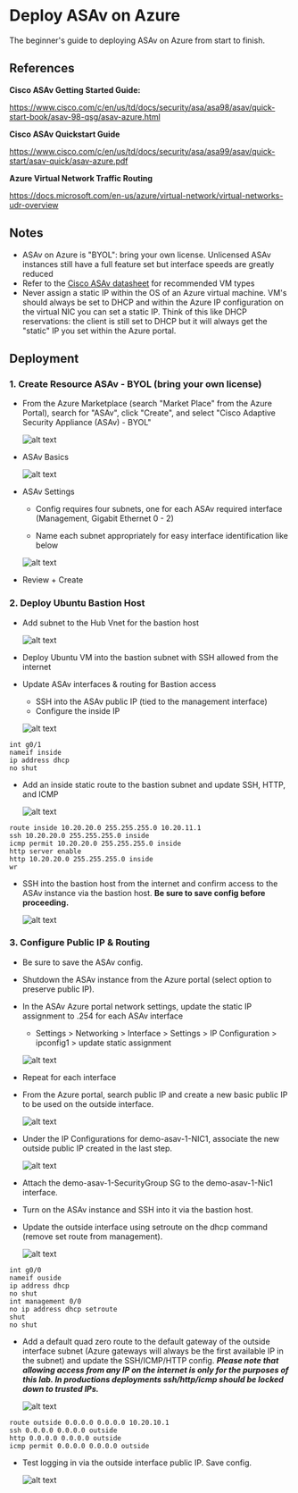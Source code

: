 # Deploy ASAv on Azure

The beginner's guide to deploying ASAv on Azure from start to finish.

## References

**Cisco ASAv Getting Started Guide:**

<https://www.cisco.com/c/en/us/td/docs/security/asa/asa98/asav/quick-start-book/asav-98-qsg/asav-azure.html>

**Cisco ASAv Quickstart Guide**

<https://www.cisco.com/c/en/us/td/docs/security/asa/asa99/asav/quick-start/asav-quick/asav-azure.pdf>

**Azure Virtual Network Traffic Routing**

<https://docs.microsoft.com/en-us/azure/virtual-network/virtual-networks-udr-overview>


## Notes

- ASAv on Azure is "BYOL": bring your own license. Unlicensed ASAv instances still have a full feature set but interface speeds are greatly reduced
- Refer to the [Cisco ASAv datasheet](https://www.cisco.com/c/en/us/products/collateral/security/adaptive-security-virtual-appliance-asav/adapt-security-virtual-appliance-ds.html) for recommended VM types
- Never assign a static IP within the OS of an Azure virtual machine. VM's should always be set to DHCP and within the Azure IP configuration on the virtual NIC you can set a static IP. Think of this like DHCP reservations: the client is still set to DHCP but it will always get the "static" IP you set within the Azure portal. 

## Deployment

### 1. Create Resource ASAv - BYOL (bring your own license)
- From the Azure Marketplace (search "Market Place" from the Azure Portal), search for "ASAv", click "Create", and select "Cisco Adaptive Security Appliance (ASAv) - BYOL"

	![alt text](https://github.com/wiknetauto/deploy-asav-on-Azure/blob/main/Images/0.%20Create-ASAv-Marketplace.png?raw=true "asav-on-azure-marketplace")

- ASAv Basics

	![alt text](https://github.com/wiknetauto/deploy-asav-on-Azure/blob/main/Images/1.%20asav-deployment-basics.png?raw=true "asav-deployment-basics")


- ASAv Settings

	- Config requires four subnets, one for each ASAv required interface (Management, Gigabit Ethernet 0 - 2)

	- Name each subnet appropriately for easy interface identification like below

	![alt text](https://github.com/wiknetauto/deploy-asav-on-Azure/blob/main/Images/2.%20asav-deployment-settinsg.png?raw=true "asav-deployment-settings")



- Review + Create

### 2. Deploy Ubuntu Bastion Host
- Add subnet to the Hub Vnet for the bastion host

	![alt text](https://github.com/wiknetauto/deploy-asav-on-Azure/blob/main/Images/3.%20bastion-subnet-creation.png?raw=true "bastion-subnet-creation")


- Deploy Ubuntu VM into the bastion subnet with SSH allowed from the internet
- Update ASAv interfaces & routing for Bastion access
	- SSH into the ASAv public IP (tied to the management interface)
	- Configure the inside IP 

	![alt text](https://github.com/wiknetauto/deploy-asav-on-Azure/blob/main/Images/4.%20update-asav-inside-interface.png?raw=true "update-asav-inside-interface")

```
int g0/1
nameif inside
ip address dhcp
no shut
```

- Add an inside static route to the bastion subnet and update SSH, HTTP, and ICMP

	![alt text](https://github.com/wiknetauto/deploy-asav-on-Azure/blob/main/Images/5.%20add%20asav-inside-route.png?raw=true "add-asav-inside-route")


```
route inside 10.20.20.0 255.255.255.0 10.20.11.1
ssh 10.20.20.0 255.255.255.0 inside
icmp permit 10.20.20.0 255.255.255.0 inside
http server enable
http 10.20.20.0 255.255.255.0 inside
wr
```

- SSH into the bastion host from the internet and confirm access to the ASAv instance via the bastion host. **Be sure to save config before proceeding.**

	![alt text](https://github.com/wiknetauto/deploy-asav-on-Azure/blob/main/Images/6.%20ssh-from-bastion.png?raw=true "ssh-from-bastion")



### 3. Configure Public IP & Routing

- Be sure to save the ASAv config.
- Shutdown the ASAv instance from the Azure portal (select option to preserve public IP).
- In the ASAv Azure portal network settings, update the static IP assignment to .254 for each ASAv interface
	- Settings > Networking > Interface > Settings > IP Configuration > ipconfig1 > update static assignment

	![alt text](https://github.com/wiknetauto/deploy-asav-on-Azure/blob/main/Images/7.%20update-asav-ipconfig1-settings.png?raw=true "update-asav-ipconfig1-settings")


- Repeat for each interface

- From the Azure portal, search public IP and create a new basic public IP to be used on the outside interface.

	![alt text](https://github.com/wiknetauto/deploy-asav-on-Azure/blob/main/Images/8.%20create-asav-outside-public-ip.png?raw=true "create-asav-outside-pubilc-ip")


- Under the IP Configurations for demo-asav-1-NIC1, associate the new outside public IP created in the last step.

	![alt text](https://github.com/wiknetauto/deploy-asav-on-Azure/blob/main/Images/9.%20associate-public-ip-with-outside.png?raw=true "associate-public-ip-with-outside")


- Attach the demo-asav-1-SecurityGroup SG to the demo-asav-1-Nic1 interface.
- Turn on the ASAv instance and SSH into it via the bastion host.
- Update the outside interface using setroute on the dhcp command (remove set route from management).

	![alt text](https://github.com/wiknetauto/deploy-asav-on-Azure/blob/main/Images/10.%20update-asav-outside-interface.png?raw=true "update-asav-outside-interface")

``` 
int g0/0
nameif ouside
ip address dhcp
no shut
int management 0/0
no ip address dhcp setroute
shut
no shut
```
- Add a default quad zero route to the default gateway of the outside interface subnet (Azure gateways will always be the first available IP in the subnet) and update the SSH/ICMP/HTTP config. ***Please note that allowing access from any IP on the internet is only for the purposes of this lab. In productions deployments ssh/http/icmp should be locked down to trusted IPs.***

	![alt text](https://github.com/wiknetauto/deploy-asav-on-Azure/blob/main/Images/11.%20update-asav-routing-and-access.png?raw=true "update-asav-routing-and-access")


```
route outside 0.0.0.0 0.0.0.0 10.20.10.1
ssh 0.0.0.0 0.0.0.0 outside
http 0.0.0.0 0.0.0.0 outside
icmp permit 0.0.0.0 0.0.0.0 outside
```
- Test logging in via the outside interface public IP. Save config.
    
	![alt text](https://github.com/wiknetauto/deploy-asav-on-Azure/blob/main/Images/12.%20test-asav-outside-access.png?raw=true "test-asav-outside-access")